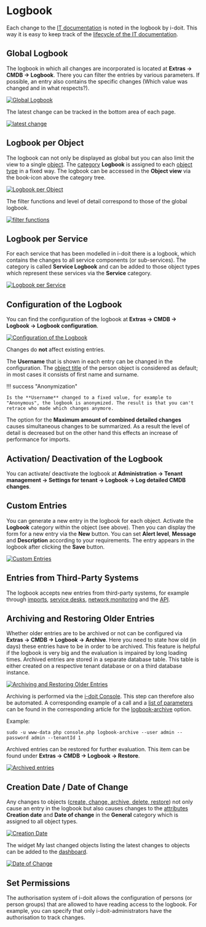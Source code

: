 # Logbook
Each change to the [IT documentation](../glossary.md) is noted in the logbook by i-doit. This way it is easy to keep track of the [lifecycle of the IT documentation](./life-and-documentation-cycle.md).

Global Logbook
--------------

The logbook in which all changes are incorporated is located at **Extras → CMDB → Logbook**. There you can filter the entries by various parameters. If possible, an entry also contains the specific changes (Which value was changed and in what respects?).

[![Global Logbook](../assets/images/en/basics/logbook/1-lb.png)](../assets/images/en/basics/logbook/1-lb.png)

The latest change can be tracked in the bottom area of each page.

[![latest change](../assets/images/en/basics/logbook/2-lb.png)](../assets/images/en/basics/logbook/2-lb.png)

Logbook per Object
------------------

The logbook can not only be displayed as global but you can also limit the view to a single [object](../glossary.md). The [category](../glossary.md) **Logbook** is assigned to each [object type](../glossary.md) in a fixed way. The logbook can be accessed in the **Object view** via the book-icon above the category tree.

[![Logbook per Object](../assets/images/en/basics/logbook/3-lb.png)](../assets/images/en/basics/logbook/3-lb.png)

The filter functions and level of detail correspond to those of the global logbook.

[![filter functions](../assets/images/en/basics/logbook/4-lb.png)](../assets/images/en/basics/logbook/4-lb.png)

Logbook per Service
-------------------

For each service that has been modelled in i-doit there is a logbook, which contains the changes to all service components (or sub-services). The category is called **Service Logbook** and can be added to those object types which represent these services via the **Service** category.

[![Logbook per Service](../assets/images/en/basics/logbook/5-lb.png)](../assets/images/en/basics/logbook/5-lb.png)

Configuration of the Logbook
----------------------------

You can find the configuration of the logbook at **Extras → CMDB → Logbook → Logbook configuration**.

[![Configuration of the Logbook](../assets/images/en/basics/logbook/6-lb.png)](../assets/images/en/basics/logbook/6-lb.png)

Changes do **not** affect existing entries.

The **Username** that is shown in each entry can be changed in the configuration. The [object title](../glossary.md) of the person object is considered as default; in most cases it consists of first name and surname.

!!! success "Anonymization"

    Is the **Username** changed to a fixed value, for example to "Anonymous", the logbook is anonymized. The result is that you can't retrace who made which changes anymore.

The option for the **Maximum amount of combined detailed changes** causes simultaneous changes to be summarized. As a result the level of detail is decreased but on the other hand this effects an increase of performance for imports.

Activation/ Deactivation of the Logbook
---------------------------------------

You can activate/ deactivate the logbook at **Administration → Tenant management → Settings for tenant → Logbook → Log detailed CMDB changes**.

Custom Entries
--------------

You can generate a new entry in the logbook for each object. Activate the **Logbook** category within the object (see above). Then you can display the form for a new entry via the **New** button. You can set  **Alert level**, **Message** and **Description** according to your requirements. The entry appears in the logbook after clicking the **Save** button.

[![Custom Entries](../assets/images/en/basics/logbook/7-lb.png)](../assets/images/en/basics/logbook/7-lb.png)

Entries from Third-Party Systems
--------------------------------

The logbook accepts new entries from third-party systems, for example through [imports](../consolidate-data/index.md), [service desks](../evaluation/cmdb-explorer/index.md), [network monitoring](../automation-and-integration/network-monitoring/index.md) and the [API](../i-doit-pro-add-ons/api/index.md).

Archiving and Restoring Older Entries
-------------------------------------

Whether older entries are to be archived or not can be configured via **Extras → CMDB → Logbook → Archive**. Here you need to state how old (in days) these entries have to be in order to be archived. This feature is helpful if the logbook is very big and the evaluation is impaired by long loading times. Archived entries are stored in a separate database table. This table is either created on a respective tenant database or on a third database instance.

[![Archiving and Restoring Older Entries](../assets/images/en/basics/logbook/8-lb.png)](../assets/images/en/basics/logbook/8-lb.png)

Archiving is performed via the [i-doit Console](../i-doit-pro-add-ons/api/index.md). This step can therefore also be automated. A corresponding example of a call and a [list of parameters](../automation-and-integration/cli/console/options-and-parameters-cli.md) can be found in the corresponding article for the [logbook-archive](../automation-and-integration/cli/console/options-and-parameters-cli.md#logbook-archive) option. 

Example:

    sudo -u www-data php console.php logbook-archive --user admin --password admin --tenantId 1

Archived entries can be restored for further evaluation. This item can be found under **Extras → CMDB → Logbook → Restore**.

[![Archived entries](../assets/images/en/basics/logbook/9-lb.png)](../assets/images/en/basics/logbook/9-lb.png)

Creation Date / Date of Change
------------------------------

Any changes to objects ([create, change, archive, delete, restore](./life-and-documentation-cycle.md)) not only cause an entry in the logbook but also causes changes to the [attributes](../glossary.md) **Creation date** and **Date of change** in the **General** category which is assigned to all object types.

[![Creation Date](../assets/images/en/basics/logbook/10-lb.png)](../assets/images/en/basics/logbook/10-lb.png)

The widget My last changed objects listing the latest changes to objects can be added to the [dashboard](./dashboard-and-widgets.md).

[![Date of Change](../assets/images/en/basics/logbook/11-lb.png)](../assets/images/en/basics/logbook/11-lb.png)

Set Permissions
---------------

The authorisation system of i-doit allows the configuration of persons (or person groups) that are allowed to have reading access to the logbook. For example, you can specify that only i-doit-administrators have the authorisation to track changes.